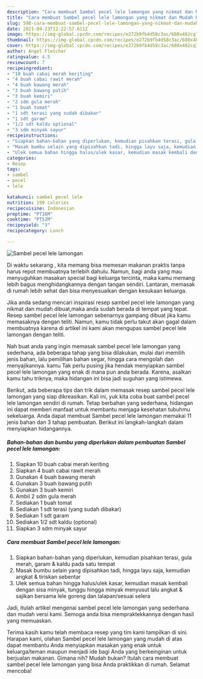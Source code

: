 ```yaml
---
description: "Cara membuat Sambel pecel lele lamongan yang nikmat dan Mudah Dibuat"
title: "Cara membuat Sambel pecel lele lamongan yang nikmat dan Mudah Dibuat"
slug: 598-cara-membuat-sambel-pecel-lele-lamongan-yang-nikmat-dan-mudah-dibuat
date: 2021-04-23T12:22:57.611Z
image: https://img-global.cpcdn.com/recipes/e272b9fb4d58c3ac/680x482cq70/sambel-pecel-lele-lamongan-foto-resep-utama.jpg
thumbnail: https://img-global.cpcdn.com/recipes/e272b9fb4d58c3ac/680x482cq70/sambel-pecel-lele-lamongan-foto-resep-utama.jpg
cover: https://img-global.cpcdn.com/recipes/e272b9fb4d58c3ac/680x482cq70/sambel-pecel-lele-lamongan-foto-resep-utama.jpg
author: Angel Fletcher
ratingvalue: 4.5
reviewcount: 7
recipeingredient:
- "10 buah cabai merah keriting"
- "4 buah cabai rawit merah"
- "4 buah bawang merah"
- "3 buah bawang putih"
- "3 buah kemiri"
- "2 sdm gula merah"
- "1 buah tomat"
- "1 sdt terasi yang sudah dibakar"
- "1 sdt garam"
- "1/2 sdt kaldu optional"
- "3 sdm minyak sayur"
recipeinstructions:
- "Siapkan bahan-bahan yang diperlukan, kemudian pisahkan terasi, gula merah, garam &amp; kaldu pada satu tempat"
- "Masak bumbu selain yang dipisahkan tadi, hingga layu saja, kemudian angkat &amp; tiriskan sebentar"
- "Ulek semua bahan hingga halus/ulek kasar, kemudian masak kembali dengan sisa minyak, tunggu hingga minyak menyusut lalu angkat &amp; sajikan bersama lele goreng dan lalapan/sesuai selera"
categories:
- Resep
tags:
- sambel
- pecel
- lele

katakunci: sambel pecel lele 
nutrition: 199 calories
recipecuisine: Indonesian
preptime: "PT16M"
cooktime: "PT52M"
recipeyield: "3"
recipecategory: Lunch

---
```



![Sambel pecel lele lamongan](https://img-global.cpcdn.com/recipes/e272b9fb4d58c3ac/680x482cq70/sambel-pecel-lele-lamongan-foto-resep-utama.jpg)

Di waktu  sekarang , kita memang bisa memesan makanan praktis tanpa harus repot membuatnya terlebih dahulu. Namun, bagi anda yang mau menyuguhkan masakan special bagi keluarga tercinta, maka kamu memang lebih bagus menghidangkannya dengan tangan sendiri. Lantaran, memasak di rumah lebih sehat dan bisa menyesuaikan dengan kesukaan keluarga.

Jika anda sedang mencari inspirasi resep sambel pecel lele lamongan yang nikmat dan mudah dibuat,maka anda sudah berada di tempat yang tepat. Resep sambel pecel lele lamongan  sebenarnya gampang dibuat jika kamu memasaknya dengan teliti. Namun, kamu tidak perlu takut akan gagal dalam membuatnya 
karena di artikel ini kami akan mengupas sambel pecel lele lamongan dengan teliti.  



Nah buat anda yang ingin memasak sambel pecel lele lamongan yang sederhana, ada beberapa tahap yang bisa dilakukan, mulai dari memilih jenis bahan, lalu pemilihan bahan segar, hingga cara mengolah dan menyajikannya. kamu Tak perlu pusing jika hendak menyiapkan sambel pecel lele lamongan yang enak di mana pun anda berada. Karena, asalkan kamu  tahu triknya, maka hidangan ini bisa jadi suguhan yang istimewa.

Berikut, ada beberapa tips dan trik dalam memasak resep sambel pecel lele lamongan yang siap dikreasikan. Kali ini, yuk kita coba buat sambel pecel lele lamongan sendiri di rumah. Tetap berbahan yang sederhana, hidangan ini dapat memberi manfaat untuk membantu menjaga kesehatan tubuhmu sekeluarga. Anda dapat membuat Sambel pecel lele lamongan memakai 11 jenis bahan dan 3 tahap pembuatan. Berikut ini langkah-langkah dalam menyiapkan hidangannya.

<!--inarticleads1-->

##### Bahan-bahan dan bumbu yang diperlukan dalam pembuatan Sambel pecel lele lamongan:

1. Siapkan 10 buah cabai merah keriting
1. Siapkan 4 buah cabai rawit merah
1. Gunakan 4 buah bawang merah
1. Gunakan 3 buah bawang putih
1. Gunakan 3 buah kemiri
1. Ambil 2 sdm gula merah
1. Sediakan 1 buah tomat
1. Sediakan 1 sdt terasi (yang sudah dibakar)
1. Sediakan 1 sdt garam
1. Sediakan 1/2 sdt kaldu (optional)
1. Siapkan 3 sdm minyak sayur




<!--inarticleads2-->

##### Cara membuat Sambel pecel lele lamongan:

1. Siapkan bahan-bahan yang diperlukan, kemudian pisahkan terasi, gula merah, garam &amp; kaldu pada satu tempat
1. Masak bumbu selain yang dipisahkan tadi, hingga layu saja, kemudian angkat &amp; tiriskan sebentar
1. Ulek semua bahan hingga halus/ulek kasar, kemudian masak kembali dengan sisa minyak, tunggu hingga minyak menyusut lalu angkat &amp; sajikan bersama lele goreng dan lalapan/sesuai selera




Jadi, itulah artikel mengenai  sambel pecel lele lamongan  yang sederhana dan mudah versi kami. Semoga anda bisa mempraktekkannya dengan hasil yang memuaskan. 

Terima kasih kamu telah membaca resep yang tim kami tampilkan di sini. Harapan kami, olahan  Sambel pecel lele lamongan yang mudah di atas dapat membantu Anda menyiapkan masakan yang enak untuk keluarga/teman maupun menjadi ide bagi Anda yang berkeinginan untuk berjualan makanan. Gimana nih? Mudah bukan? Itulah cara membuat sambel pecel lele lamongan yang bisa Anda praktikkan di rumah. Selamat mencoba!

